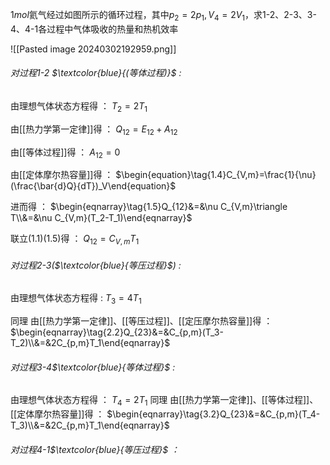 1$mol$氦气经过如图所示的循环过程，其中$p_2=2p_1,V_4=2V_1$，求1-2、2-3、3-4、4-1各过程中气体吸收的热量和热机效率

![[Pasted image 20240302192959.png]]

###### 对过程1-2 $\textcolor{blue}{(等体过程)}$ :

由理想气体状态方程得 ：
$\begin{equation}\tag{1.1}T_2=2T_1\end{equation}$

由[[热力学第一定律]]得 ：
$\begin{equation}\tag{1.2}Q_{12}=E_{12}+A_{12}\end{equation}$

由[[等体过程]]得 ：
$\begin{equation}\tag{1.3}A_{12}=0\end{equation}$

由[[定体摩尔热容量]]得 ：
$\begin{equation}\tag{1.4}C_{V,m}=\frac{1}{\nu}(\frac{\bar{d}Q}{dT})_V\end{equation}$

进而得 ：
$\begin{eqnarray}\tag{1.5}Q_{12}&=&\nu C_{V,m}\triangle T\\&=&\nu C_{V,m}(T_2-T_1)\end{eqnarray}$

联立(1.1)(1.5)得 ：
$\begin{equation}\tag{1.6}Q_{12}=C_{V,m}T_1\end{equation}$

###### 对过程2-3($\textcolor{blue}{等压过程}$) :
由理想气体状态方程得 :
$\begin{equation}\tag{2.1}T_3=4T_1\end{equation}$

同理
由[[热力学第一定律]]、[[等压过程]]、[[定压摩尔热容量]]得 ：
$\begin{eqnarray}\tag{2.2}Q_{23}&=&C_{p,m}(T_3-T_2)\\&=&2C_{p,m}T_1\end{eqnarray}$

###### 对过程3-4$\textcolor{blue}{等体过程}$ :
由理想气体状态方程得 ：
$\begin{equation}\tag{3.1}T_4=2T_1\end{equation}$
同理
由[[热力学第一定律]]、[[等体过程]]、[[定体摩尔热容量]]得 ：
$\begin{eqnarray}\tag{3.2}Q_{23}&=&C_{p,m}(T_4-T_3)\\&=&2C_{p,m}T_1\end{eqnarray}$

###### 对过程4-1$\textcolor{blue}{等压过程}$ ：
